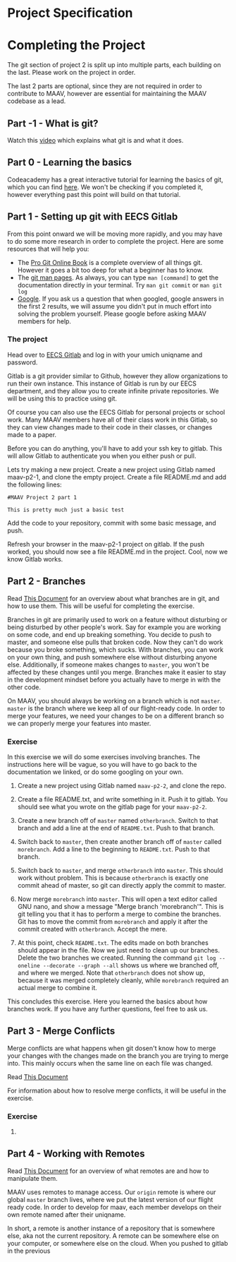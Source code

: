 Project Specification
================================================================================

Completing the Project
================================================================================
The git section of project 2 is split up into multiple parts, each building
on the last. Please work on the project in order. 

The last 2 parts are optional, since they are not required in order to contribute
to MAAV, however are essential for maintaining the MAAV codebase as a lead. 

Part -1 - What is git?
--------------------------------------------------------------------------------

Watch this [video](https://www.youtube.com/watch?v=_Jmkvv_nKTE) which 
explains what git is and what it does. 

Part 0 - Learning the basics
--------------------------------------------------------------------------------

Codeacademy has a great interactive tutorial for learning the basics of git, 
which you can find [here](https://www.codecademy.com/learn/learn-git). We won't
be checking if you completed it, however everything past this point will build
on that tutorial. 


Part 1 - Setting up git with EECS Gitlab
--------------------------------------------------------------------------------

From this point onward we will be moving more rapidly, and you may have to 
do some more research in order to complete the project. Here are some resources
that will help you: 

* The [Pro Git Online Book](https://git-scm.com/book/en/v2) is a complete 
overview of all things git. However it goes a bit too deep for what a beginner
has to know. 
* The [git man pages](https://git-scm.com/docs). As always, you can type 
`man [command]` to get the documentation directly in your terminal. Try
`man git commit` or `man git log`
* [Google](https://google.com). If you ask us a question that when googled, 
google answers in the first 2 results, we will assume you didn't put in much
effort into solving the problem yourself. Please google before asking MAAV
members for help.

### The project

Head over to [EECS Gitlab](https://gitlab.eecs.umich.edu/) and log in with
your umich uniqname and password. 

Gitlab is a git provider similar to Github, however they allow organizations
to run their own instance. This instance of Gitlab is run by our EECS department, 
and they allow you to create infinite private repositories. We will be using
this to practice using git. 

Of course you can also use the EECS Gitlab for personal projects or school work. 
Many MAAV members have all of their class 
work in this Gitlab, so they can view changes made to their code in their classes, 
or changes made to a paper. 

Before you can do anything, you'll have to add your ssh key to gitlab. This will
allow Gitlab to authenticate you when you either push or pull.

Lets try making a new project. Create a new project using Gitlab named 
maav-p2-1, and clone the
empty project. Create a file README.md and add the following lines:

```
#MAAV Project 2 part 1

This is pretty much just a basic test
```

Add the code to your repository, commit with some basic message, and push. 

Refresh your browser in the maav-p2-1 project on gitlab. If the push worked, 
you should now see a file README.md in the project. Cool, now we know Gitlab
works. 

Part 2 - Branches
--------------------------------------------------------------------------------
Read 
[This Document](https://git-scm.com/book/en/v2/Git-Branching-Branches-in-a-Nutshell)
for an overview about what branches are in git, and how to use them. This will
be useful for completing the exercise. 

Branches in git are primarily used to work on a feature without disturbing
or being disturbed by other people's work. Say for example you are working
on some code, and end up breaking something. You decide to push to master, 
and someone else pulls that broken code. Now they can't do work because you
broke something, which sucks. With branches, you can work on your own thing, 
and push somewhere else without disturbing anyone else. Additionally, if 
someone makes changes to `master`, you won't be affected by these changes
until you merge. Branches make it easier to stay in the development mindset
before you actually have to merge in with the other code. 

On MAAV, you should always be working on a branch which is not `master`. 
`master` is the branch where we keep all of our flight-ready code. In order
to merge your features, we need your changes to be on a different branch so
we can properly merge your features into master. 

### Exercise

In this exercise we will do some exercises involving branches. The instructions
here will be vague, so you will have to go back to the documentation we linked, 
or do some googling on your own. 

1. Create a new project using Gitlab named `maav-p2-2`, and clone the repo. 

2. Create a file README.txt, and write something in it. Push it to gitlab. 
You should see what you wrote on the gitlab page for your `maav-p2-2`. 

3. Create a new branch off of `master`
named `otherbranch`. Switch to that branch and add
a line at the end of `README.txt`. Push to that branch. 

4. Switch back to `master`, then create another branch off of `master` called
`morebranch`. Add a line to the beginning to `README.txt`. Push to that branch. 

5. Switch back to `master`, and merge `otherbranch` into `master`. This should
work without problem. This is because `otherbranch` is exactly one commit ahead
of master, so git can directly apply the commit to master. 

6. Now merge `morebranch` into `master`. This will open a text editor called
GNU nano, and show a message "Merge branch 'morebranch'". This is git telling
you that it has to perform a merge to combine the branches. Git has to move the
commit from `morebranch` and apply it after the commit created with `otherbranch`.
Accept the mere. 

7. At this point, check `README.txt`. The edits made on both branches should
appear in the file. Now we just need to clean up our branches. Delete the 
two branches we created. Running the command 
`git log --oneline --decorate --graph --all` shows us where we branched off, 
and where we merged. Note that `otherbranch` does not show up, because it 
was merged completely cleanly, while `morebranch` required an actual merge
to combine it. 

This concludes this exercise. Here you learned the basics about how branches
work. If you have any further questions, feel free to ask us. 

Part 3 - Merge Conflicts
--------------------------------------------------------------------------------

Merge conflicts are what happens when git dosen't know how to merge your changes
with the changes made on the branch you are trying to merge into. This mainly
occurs when the same line on each file was changed. 

Read [This Document](https://help.github.com/articles/resolving-a-merge-conflict-using-the-command-line/)

For information about how to resolve merge conflicts, it will be useful in the
exercise. 

### Exercise

1. 

Part 4 - Working with Remotes
--------------------------------------------------------------------------------

Read 
[This Document](https://git-scm.com/book/en/v2/Git-Basics-Working-with-Remotes)
for an overview of what remotes are and how to manipulate them. 

MAAV uses remotes to manage access. Our `origin` remote is where our global
`master` branch lives, where we put the latest version of our flight ready 
code. In order to develop for maav, each member develops on their own 
remote named after their uniqname. 

In short, a remote is another instance of a repository that is somewhere else, 
aka not the current repository. A remote can be somewhere else on your computer, 
or somewhere else on the cloud. When you pushed to gitlab in the previous 

